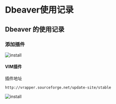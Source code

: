 # Dbeaver使用记录


## Dbeaver 的使用记录

### 添加插件

![install](https://brucemaa.cn/images/dbeaver/dbeaver_install_new_software.png)

#### VIM插件

插件地址

```
http://vrapper.sourceforge.net/update-site/stable
```

![install](https://brucemaa.cn/images/dbeaver/dbeaver_vim.png)

